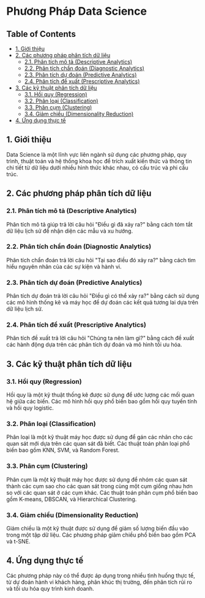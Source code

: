 # Phương Pháp Data Science

## Table of Contents
- [1. Giới thiệu](#1-giới-thiệu)
- [2. Các phương pháp phân tích dữ liệu](#2-các-phương-pháp-phân-tích-dữ-liệu)
  - [2.1. Phân tích mô tả (Descriptive Analytics)](#21-phân-tích-mô-tả-descriptive-analytics)
  - [2.2. Phân tích chẩn đoán (Diagnostic Analytics)](#22-phân-tích-chẩn-đoán-diagnostic-analytics)
  - [2.3. Phân tích dự đoán (Predictive Analytics)](#23-phân-tích-dự-đoán-predictive-analytics)
  - [2.4. Phân tích đề xuất (Prescriptive Analytics)](#24-phân-tích-đề-xuất-prescriptive-analytics)
- [3. Các kỹ thuật phân tích dữ liệu](#3-các-kỹ-thuật-phân-tích-dữ-liệu)
  - [3.1. Hồi quy (Regression)](#31-hồi-quy-regression)
  - [3.2. Phân loại (Classification)](#32-phân-loại-classification)
  - [3.3. Phân cụm (Clustering)](#33-phân-cụm-clustering)
  - [3.4. Giảm chiều (Dimensionality Reduction)](#34-giảm-chiều-dimensionality-reduction)
- [4. Ứng dụng thực tế](#4-ứng-dụng-thực-tế)

## 1. Giới thiệu
Data Science là một lĩnh vực liên ngành sử dụng các phương pháp, quy trình, thuật toán và hệ thống khoa học để trích xuất kiến thức và thông tin chi tiết từ dữ liệu dưới nhiều hình thức khác nhau, có cấu trúc và phi cấu trúc.

## 2. Các phương pháp phân tích dữ liệu

### 2.1. Phân tích mô tả (Descriptive Analytics)
Phân tích mô tả giúp trả lời câu hỏi "Điều gì đã xảy ra?" bằng cách tóm tắt dữ liệu lịch sử để nhận diện các mẫu và xu hướng.

### 2.2. Phân tích chẩn đoán (Diagnostic Analytics)
Phân tích chẩn đoán trả lời câu hỏi "Tại sao điều đó xảy ra?" bằng cách tìm hiểu nguyên nhân của các sự kiện và hành vi.

### 2.3. Phân tích dự đoán (Predictive Analytics)
Phân tích dự đoán trả lời câu hỏi "Điều gì có thể xảy ra?" bằng cách sử dụng các mô hình thống kê và máy học để dự đoán các kết quả tương lai dựa trên dữ liệu lịch sử.

### 2.4. Phân tích đề xuất (Prescriptive Analytics)
Phân tích đề xuất trả lời câu hỏi "Chúng ta nên làm gì?" bằng cách đề xuất các hành động dựa trên các phân tích dự đoán và mô hình tối ưu hóa.

## 3. Các kỹ thuật phân tích dữ liệu

### 3.1. Hồi quy (Regression)
Hồi quy là một kỹ thuật thống kê được sử dụng để ước lượng các mối quan hệ giữa các biến. Các mô hình hồi quy phổ biến bao gồm hồi quy tuyến tính và hồi quy logistic.

### 3.2. Phân loại (Classification)
Phân loại là một kỹ thuật máy học được sử dụng để gán các nhãn cho các quan sát mới dựa trên các quan sát đã biết. Các thuật toán phân loại phổ biến bao gồm KNN, SVM, và Random Forest.

### 3.3. Phân cụm (Clustering)
Phân cụm là một kỹ thuật máy học được sử dụng để nhóm các quan sát thành các cụm sao cho các quan sát trong cùng một cụm giống nhau hơn so với các quan sát ở các cụm khác. Các thuật toán phân cụm phổ biến bao gồm K-means, DBSCAN, và Hierarchical Clustering.

### 3.4. Giảm chiều (Dimensionality Reduction)
Giảm chiều là một kỹ thuật được sử dụng để giảm số lượng biến đầu vào trong một tập dữ liệu. Các phương pháp giảm chiều phổ biến bao gồm PCA và t-SNE.

## 4. Ứng dụng thực tế
Các phương pháp này có thể được áp dụng trong nhiều tình huống thực tế, từ dự đoán hành vi khách hàng, phân khúc thị trường, đến phân tích rủi ro và tối ưu hóa quy trình kinh doanh.
